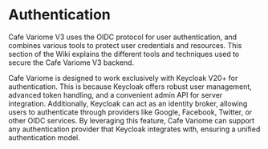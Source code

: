 # Authentication

Cafe Variome V3 uses the <tooltip term="OIDC">OIDC</tooltip> protocol for user authentication, and combines various tools to protect user credentials and resources. This section of the Wiki explains the different tools and techniques used to secure the Cafe Variome V3 backend.

Cafe Variome is designed to work exclusively with <tooltip term="KeyCloak">Keycloak</tooltip> V20+ for authentication. This is because Keycloak offers robust user management, advanced token handling, and a convenient admin API for server integration. Additionally, Keycloak can act as an identity broker, allowing users to authenticate through providers like Google, Facebook, Twitter, or other OIDC services. By leveraging this feature, Cafe Variome can support any authentication provider that Keycloak integrates with, ensuring a unified authentication model.

<seealso>
    <category ref="related">
        <a href="authentication-model.md"/>
        <a href="keycloak-credentials-and-account.md"/>
        <a href="federated-authentication.md"/>
    </category>
</seealso>